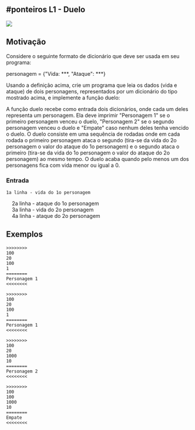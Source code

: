 ## #ponteiros L1 - Duelo


![](__capa.jpg)

## Motivação

Considere o seguinte formato de dicionário que deve ser usada em seu programa:  
  
personagem = {"Vida: \*\*\*, "Ataque": \*\*\*}  
  
Usando a definição acima, crie um programa que leia os dados (vida e ataque) de dois personagens, representados por um dicionário do tipo mostrado acima, e implemente a função duelo:  
  
A função duelo recebe como entrada dois dicionários, onde cada um deles representa um personagem. Ela deve imprimir "Personagem 1" se o primeiro personagem venceu o duelo, "Personagem 2" se o segundo personagem venceu o duelo e "Empate" caso nenhum deles tenha vencido o duelo. O duelo consiste em uma sequência de rodadas onde em cada rodada o primeiro personagem ataca o segundo (tira-se da vida do 2o personagem o valor do ataque do 1o personagem) e o segundo ataca o primeiro (tira-se da vida do 1o personagem o valor do ataque do 2o personagem) ao mesmo tempo. O duelo acaba quando pelo menos um dos personagens fica com vida menor ou igual a 0.  
  
### Entrada

    1a linha - vida do 1o personagem  
    2a linha - ataque do 1o personagem  
    3a linha - vida do 2o personagem  
    4a linha - ataque do 2o personagem  

## Exemplos

```
>>>>>>>>
100  
20  
100  
1
========
Personagem 1
<<<<<<<<

>>>>>>>>
100
20
100
1
========
Personagem 1
<<<<<<<<

>>>>>>>>
100
20
1000
10
========
Personagem 2
<<<<<<<<

>>>>>>>>
100
100
1000
10
========
Empate
<<<<<<<<
```

#
